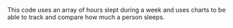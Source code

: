This code uses an array of hours slept during a week and uses charts to be able to track and compare how much a person sleeps.
